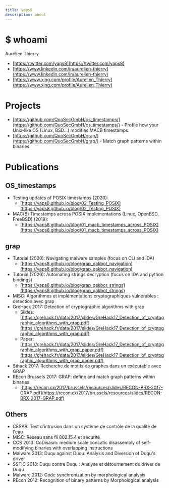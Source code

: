 ```yaml
---
title: yaps8
description: about
---
```



# $ whoami

Aurélien Thierry 

* [https://twitter.com/yaps8](https://twitter.com/yaps8)
* [https://www.linkedin.com/in/aurelien-thierry](https://www.linkedin.com/in/aurelien-thierry)
* [https://www.xing.com/profile/Aurelien_Thierry](https://www.xing.com/profile/Aurelien_Thierry)

# Projects

* [https://github.com/QuoSecGmbH/os_timestamps/](https://github.com/QuoSecGmbH/os_timestamps/) - Profile how your Unix-like OS (Linux, BSD...) modifies MACB timestamps.
* [https://github.com/QuoSecGmbH/grap/](https://github.com/QuoSecGmbH/grap/) - Match graph patterns within binaries

# Publications

## OS_timestamps

* Testing updates of POSIX timestamps (2020):
  * [https://yaps8.github.io/blog/02_Testing_POSIX](https://yaps8.github.io/blog/02_Testing_POSIX)
* MAC(B) Timestamps across POSIX implementations (Linux, OpenBSD, FreeBSD) (2019):
  * [https://yaps8.github.io/blog/01_macb_timestamps_across_POSIX](https://yaps8.github.io/blog/01_macb_timestamps_across_POSIX)

## grap

* Tutorial (2020): Navigating malware samples (focus on CLI and IDA) 
  * [https://yaps8.github.io/blog/grap_qakbot_navigation](https://yaps8.github.io/blog/grap_qakbot_navigation)
* Tutorial (2020): Automating strings decryption (focus on IDA and python bindings)
  * [https://yaps8.github.io/blog/grap_qakbot_strings](https://yaps8.github.io/blog/grap_qakbot_strings)
* MISC: Algorithmes et implémentations cryptographiques vulnérables : détection avec grap
* GreHack 2017: Detection of cryptographic algorithms with grap
  * Slides: [https://grehack.fr/data/2017/slides/GreHack17_Detection_of_cryptographic_algorithms_with_grap.pdf](https://grehack.fr/data/2017/slides/GreHack17_Detection_of_cryptographic_algorithms_with_grap.pdf)
  * Paper: [https://grehack.fr/data/2017/slides/GreHack17_Detection_of_cryptographic_algorithms_with_grap_paper.pdf](https://grehack.fr/data/2017/slides/GreHack17_Detection_of_cryptographic_algorithms_with_grap_paper.pdf)
* Sthack 2017: Recherche de motifs de graphes dans un exécutable avec GRAP
* REcon Brussels 2017: GRAP: define and match graph patterns within binaries
  * [https://recon.cx/2017/brussels/resources/slides/RECON-BRX-2017-GRAP.pdf](https://recon.cx/2017/brussels/resources/slides/RECON-BRX-2017-GRAP.pdf)

## Others

* CESAR: Test d'intrusion dans un système de contrôle de la qualité de l'eau
* MISC: Réseau sans fil 802.15.4 et sécurité
* CCS 2013: CoDisasm: medium scale concatic disassembly of self-modifying binaries with overlapping instructions
* Malware 2013: Duqu against Duqu: Analysis and Diversion of Duqu's driver
* SSTIC 2013: Duqu contre Duqu : Analyse et détournement du driver de Duqu
* Malware 2012: Code synchronization by morphological analysis
* REcon 2012: Recognition of binary patterns by Morphological analysis

 
 <script data-goatcounter="https://yaps8.goatcounter.com/count"
        async src="//gc.zgo.at/count.js"></script>
